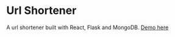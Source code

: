 # Url Shortener

A url shortener built with React, Flask and MongoDB.
[Demo here](https://aneousion.vercel.app)
